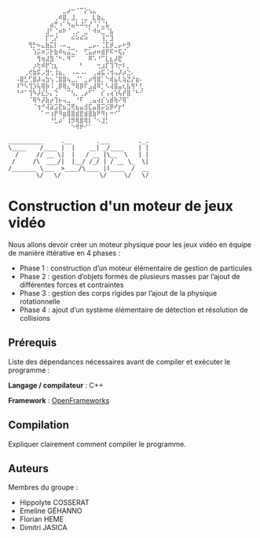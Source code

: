 ```
  ⠀⠀⠀⠀⠀⠀⠀⠀⠀⠀⠀⣀⡴⠒⠈⠉⡕⢢⣄⠀⠀⠀⠀⠀⠀⠀⠀⠀⠀⠀
  ⠀⠀⠀⠀⠀⠀⠀⠀⠀⢀⠾⣿⡀⣸⡀⢀⣀⠀⣇⣷⣄⠀⠀⠀⠀⠀⠀⠀⠀⠀
  ⠀⠀⠀⠀⠀⠀⠀⠀⣴⡛⠰⠁⠳⣤⠧⠼⢥⡜⠈⡌⣈⣧⠀⠀⠀⠀⠀⠀⠀⠀
  ⠀⠀⠀⠀⠀⠀⠀⣸⠃⢈⠶⠗⠈⢀⡠⠀⣀⠁⠺⠶⣉⠈⣧⠀⠀⠀⠀⠀⠀⠀
  ⠀⠀⠀⠀⠀⠀⠀⡏⢉⡜⠀⠀⠀⠮⠵⠮⠵⠀⠀⠀⢸⡉⣹⠀⠀⠀⠀⠀⠀⠀
  ⠀⠀⠀⢻⡓⠦⣄⣷⣍⡇⠠⠤⣀⠀⠀⠀⠀⣀⡤⠄⢈⣏⡾⣀⡤⠖⡻⠀⠀⠀
  ⠀⠀⠀⠀⢱⡭⠶⡩⡗⣷⠾⢦⣬⣉⠂⠀⢋⣥⡴⠶⣾⡟⠯⠒⢯⡌⠀⠀⠀⠀
  ⠀⠀⠀⠀⠀⢻⢶⣼⣻⠈⠓⠄⠻⠉⠀⠀⠀⠿⠡⠘⠉⣇⣆⡼⣟⠀⠀⠀⠀⠀
  ⠀⠀⠀⠀⡰⢗⠾⡟⢑⣆⠀⠀⠀⠀⠀⠃⠀⠀⠀⢒⣰⡏⢹⠹⡒⠇⡀⠀⠀⠀
  ⠀⠀⢀⢞⣷⡯⡠⣻⢂⢸⣦⡀⠀⠠⠤⠠⠄⠀⢀⣴⣯⠨⢺⢤⡼⡴⣑⠄⠀⠀
  ⠠⣿⣃⢋⣿⡼⢤⣳⢢⢈⣿⣿⢦⣀⡈⠁⣀⡴⢻⣿⡁⠑⢾⣦⢇⢵⣝⡜⣶⠄
  ⠸⠙⠣⢹⡱⢧⢿⡷⠨⢀⡿⢿⣄⠙⢿⡿⠏⣠⣼⠿⡁⠣⢼⣿⣤⢆⣧⢻⠃⢃
  ⠘⠚⠁⢹⠳⡼⣎⡣⡄⢙⠀⠀⠉⢣⡀⢀⡴⠋⠁⠀⡎⢠⢴⢱⢧⡞⣿⠈⠓⠊
  ⠀⠀⠀⠈⢿⠳⡼⣷⡴⢹⡦⢤⣀⠀⠘⠏⠀⢀⣤⢴⡎⢢⣾⢷⠜⢿⠁⠀⠀⠀
  ⠀⠀⠀⠀⠈⢲⠚⢼⣵⣩⣟⣦⣙⢟⣦⣤⣺⣏⣤⣿⡭⣪⡿⠞⡖⠃⠀⠀⠀⠀
  ⠀⠀⠀⠀⠀⠀⠁⠒⢰⡟⠻⣶⣿⣿⣾⣟⣾⣿⣷⠟⠻⡆⠒⠊⠁⠀⠀⠀⠀⠀
  ⠀⠀⠀⠀⠀⠀⠀⠀⠘⣃⡴⠁⢸⡻⢿⣿⢿⡇⠈⠢⣸⡃⠀⠀⠀⠀⠀⠀⠀⠀
  ⠀⠀⠀⠀⠀⠀⠀⠀⠀⠀⠀⠀⠀⠑⠻⠟⠊⠁⠀⠀⠀⠀⠀⠀⠀⠀⠀⠀⠀⠀
  
__________     .__       .___        ._.
\____    /____ |  |    __| _/____    | |
  /     // __ \|  |   / __ |\__  \   | |
 /     /\  ___/|  |__/ /_/ | / __ \_  \|
/_______ \___  >____/\____ |(____  /  __
        \/   \/           \/     \/   \/
```
# Construction d'un moteur de jeux vidéo

Nous allons devoir créer un moteur physique pour les jeux vidéo en équipe de manière ittérative en 4 phases :

- Phase 1 : construction d’un moteur élémentaire de gestion de particules
- Phase 2 : gestion d’objets formés de plusieurs masses par l’ajout de différentes forces et contraintes
- Phase 3 : gestion des corps rigides par l’ajout de la physique rotationnelle
- Phase 4 : ajout d’un système élémentaire de détection et résolution de collisions

## Prérequis

Liste des dépendances nécessaires avant de compiler et exécuter le programme :

**Langage / compilateur** : C++

**Framework** : [OpenFrameworks](https://openframeworks.cc/)

## Compilation

Expliquer clairement comment compiler le programme. 

## Auteurs

Membres du groupe :
- Hippolyte COSSERAT
- Emeline GÉHANNO
- Florian HEME
- Dimitri JASICA
